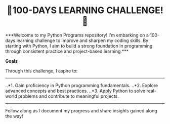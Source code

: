 <h1 align="center">
  🎯100-DAYS LEARNING CHALLENGE!🚀
</h1>
***Welcome to my Python Programs repository! I'm embarking on a 100-days learning challenge to improve and sharpen my coding skills. 
By starting with Python, I aim to build a strong foundation in programming through consistent practice and project-based learning.***

**Goals** 

Through this challenge, I aspire to:
***
..*1. Gain proficiency in Python programming fundamentals.
..*2. Explore advanced concepts and best practices.
..*3. Apply Python to solve real-world problems and contribute to meaningful projects.
***

Follow along as I document my progress and share insights gained along the way!

